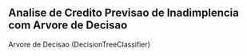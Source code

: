 ## Analise de Credito Previsao de Inadimplencia com Arvore de Decisao

Arvore de Decisao (DecisionTreeClassifier)
